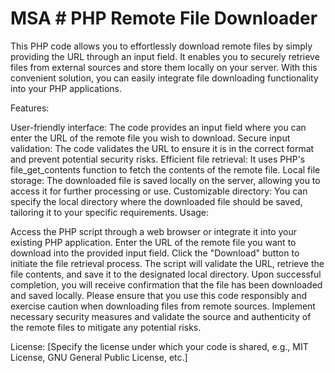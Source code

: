 # MSA # PHP Remote File Downloader
This PHP code allows you to effortlessly download remote files by simply providing the URL through an input field. It enables you to securely retrieve files from external sources and store them locally on your server. With this convenient solution, you can easily integrate file downloading functionality into your PHP applications.

Features:

User-friendly interface: The code provides an input field where you can enter the URL of the remote file you wish to download.
Secure input validation: The code validates the URL to ensure it is in the correct format and prevent potential security risks.
Efficient file retrieval: It uses PHP's file_get_contents function to fetch the contents of the remote file.
Local file storage: The downloaded file is saved locally on the server, allowing you to access it for further processing or use.
Customizable directory: You can specify the local directory where the downloaded file should be saved, tailoring it to your specific requirements.
Usage:

Access the PHP script through a web browser or integrate it into your existing PHP application.
Enter the URL of the remote file you want to download into the provided input field.
Click the "Download" button to initiate the file retrieval process.
The script will validate the URL, retrieve the file contents, and save it to the designated local directory.
Upon successful completion, you will receive confirmation that the file has been downloaded and saved locally.
Please ensure that you use this code responsibly and exercise caution when downloading files from remote sources. Implement necessary security measures and validate the source and authenticity of the remote files to mitigate any potential risks.

License: [Specify the license under which your code is shared, e.g., MIT License, GNU General Public License, etc.]






